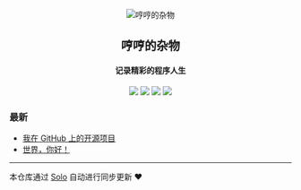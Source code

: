 <p align="center"><img alt="哼哼的杂物" src="https://static.b3log.org/images/brand/solo-32.png"></p><h2 align="center">
哼哼的杂物
</h2>

<h4 align="center">记录精彩的程序人生</h4>
<p align="center"><a title="哼哼的杂物" target="_blank" href="https://github.com/HuangHHheng/solo-blog"><img src="https://img.shields.io/github/last-commit/HuangHHheng/solo-blog.svg?style=flat-square&color=FF9900"></a>
<a title="GitHub repo size in bytes" target="_blank" href="https://github.com/HuangHHheng/solo-blog"><img src="https://img.shields.io/github/repo-size/HuangHHheng/solo-blog.svg?style=flat-square"></a>
<a title="Solo Version" target="_blank" href="https://github.com/b3log/solo/releases"><img src="https://img.shields.io/badge/solo-3.6.4-f1e05a.svg?style=flat-square&color=blueviolet"></a>
<a title="Hits" target="_blank" href="https://github.com/b3log/hits"><img src="https://hits.b3log.org/HuangHHheng/solo-blog.svg"></a></p>

### 最新

* [我在 GitHub 上的开源项目](http://hengheng.tech/my-github-repos)
* [世界，你好！](http://hengheng.tech/hello-solo)



---

本仓库通过 [Solo](https://github.com/b3log/solo) 自动进行同步更新 ❤️ 
